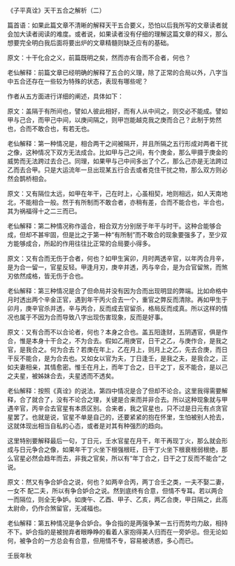 《子平真诠》天干五合之解析（二）

篇首语：如果此篇文章不清晰的解释天干五合要义，恐怕以后我所写的文章读者就会加大读者阅读的难度。或者说，如果读者没有仔细的理解这篇文章的释义，那么想要完全明白我后面将要出炉的文章精髓则缺乏应有的基础。

原文：十干化合之义，前篇既明之矣，然而亦有合而不合者，何也？

老仙解释：前篇文章已经明确的解释了五合的义理，除了正常的合局以外，八字当中五合还存在一些较为特殊的状态，表现有哪些呢？

作者从五方面进行详细的阐述，具体如下：

原文：盖隔于有所间也，譬如人彼此相好，而有人从中间之，则交必不能成。譬如甲与己合，而甲己中间，以庚间隔之，则甲岂能越克我之庚而合己？此制于势然也，合而不敢合也，有若无也。

老仙解释：第一种情况是，相合两干之间被隔开，并且所隔之五行形成对两者干扰之像，这种情况下双方无法成合。比如甲与己之间，有个庚金，那么甲摄于庚金的威势而无法跨过去合己。同理，如果甲与己中间多出了个乙，那么己亦是无法跨过乙而去合甲。只是大运流年一旦出现某五行合去或者克住干扰之物，那么双方则必然会鹊桥相会。

原文：又有隔位太远，如甲在年干，己在时上，心虽相契，地则相远，如人天南地北，不能相合一般。然于有所制而不敢合者，亦稍有差，合而不能合也，半合也，其为祸福得十之二三而已。

老仙解释：第二种情况称作遥合，相合双方分别居于年干与时干。这种合能够合成，但却不甚牢固，但是比之于第一种“有所制”而不敢合的现象要强多了，至少双方能够成合，所起的作用往往比正常的合局要小得多。

原文：又有合而无伤于合者，何也？如甲生寅卯，月时两透辛官，以年丙合月辛，是为合一留一，官星反轻。甲逢月刃，庚辛并透，丙与辛合，是为合官留煞，而煞刃依然成格，皆无伤于合也。

老仙解释：第三种情况是合了但命局并没有因为合而出现明显的弊端。比如命格中月时透出两个辛金正官，遇到年干丙火合去一个，重官之弊反而清除。再如甲生于卯月，庚辛官杀并透，辛与丙合，反而成去官留杀，格局反而成真。所以这样的情况也属于不因为合而导致八字出现伤害现象，反而是好事。

原文：又有合而不以合论者，何也？本身之合也。盖五阳逢财，五阴遇官，俱是作合，惟是本身十干合之，不为合去。假如乙用庚官，日干之乙，与庚作合，是我之官，是我合之。何为合去？若庚在年上，乙在月上，则月上之乙，先去合庚，而日干反不能合，是为合去也。又如女以官为夫，丁日逢壬，是我之夫，是我合之，正如夫妻相亲，其情愈密。惟壬在月上，而年丁合之，日干之丁，反不能合，是以己之夫星，被姊妹合去，夫星透而不透矣。

老仙解释：按照《真诠》的说法，第四中情况是合了但却不论合。这里我得需要解释，合了就合了，没有不论合之理，关键是合来而并非合去。所以这种现象就与甲遇辛官，丙辛合去官星有本质区别。合来者，我之官星也，只不过是日元有点贪官星罢了。也就是说，官星不单是自己的，还要紧紧的抱在怀里，生怕被别人抢去，这就体现出相当自私的心态，或者是对其有种强烈的趋向。

这里特别要解释最后一句，丁日元，壬水官星在月干，年干再现丁火，那么就会形成与日元争合之像，如果年干丁火坐下根强根旺，日干丁火坐下根衰根弱根绝，那么官星必然会趋年而去，非我之官矣，所以有“年丁合之，日干之丁反而不能合”之说。

原文：然又有争合妒合之说，何也？如两辛合丙，两丁合壬之类，一夫不娶二妻，一女不 配二夫，所以有争合妒合之说。然到底终有合意，但情不专耳。若以两合一而隔位，则全无争妒。如庚午、乙酉、甲子、乙亥，两乙合庚，甲日隔之，此高太尉命，仍作合煞留官，无减福也。

老仙解释：第五种情况是争合妒合。争合指的是两强争某一五行而势均力敌，相持不下。妒合指的是被抛弃者眼睁睁的看着人家抱得美人归而在一旁妒忌。但无论如何，被争合的一方总会有合意，但用情不专，容易被诱惑，多心而已。

壬辰年秋

